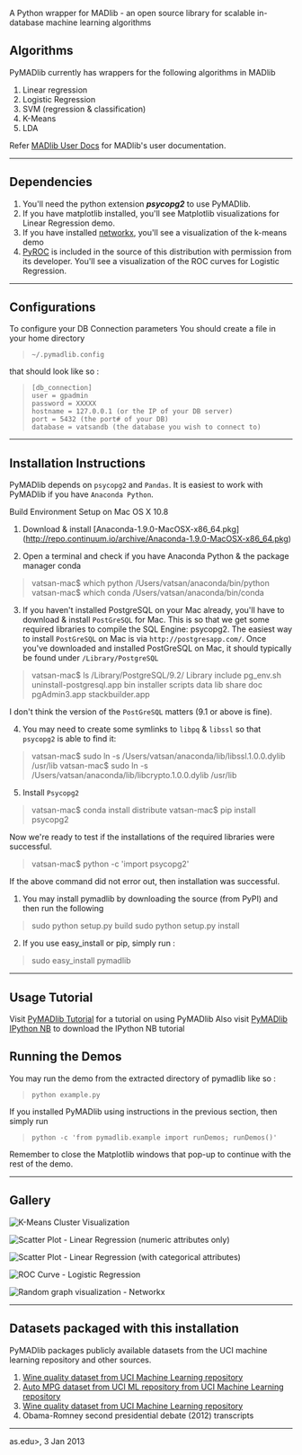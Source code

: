 A Python wrapper for MADlib - an open source library for scalable in-database machine learning algorithms

## Algorithms

PyMADlib currently has wrappers for the following algorithms in MADlib

1. Linear regression
1. Logistic Regression
1. SVM (regression & classification)
1. K-Means 
1. LDA 

Refer [MADlib User Docs](http://doc.madlib.net/v0.5/ ) for MADlib's user documentation.

***


## Dependencies

1. You'll need the python extension _**psycopg2**_ to use PyMADlib.
1. If you have matplotlib installed, you'll see Matplotlib visualizations for Linear Regression demo.
1. If you have installed [networkx](http://networkx.github.com/download.html), you'll see a visualization of the k-means demo
1. [PyROC](https://github.com/marcelcaraciolo/PyROC) is included in the source of this distribution with permission from its developer. You'll see a visualization of the ROC curves for Logistic Regression.



***  

## Configurations

To configure your DB Connection parameters
You should create a file in your home directory

>     ~/.pymadlib.config 

that should look like so :


>     [db_connection]  
>     user = gpadmin  
>     password = XXXXX  
>     hostname = 127.0.0.1 (or the IP of your DB server)  
>     port = 5432 (the port# of your DB)  
>     database = vatsandb (the database you wish to connect to)  



***


## Installation Instructions

PyMADlib depends on `psycopg2` and `Pandas`. It is easiest to work with PyMADlib if you have `Anaconda Python`.

Build Environment Setup on Mac OS X 10.8

1) Download & install [Anaconda-1.9.0-MacOSX-x86_64.pkg] (http://repo.continuum.io/archive/Anaconda-1.9.0-MacOSX-x86_64.pkg)

2) Open a terminal and check if you have Anaconda Python & the package manager conda


>   vatsan-mac$ which python
>   /Users/vatsan/anaconda/bin/python
>   vatsan-mac$ which conda
>   /Users/vatsan/anaconda/bin/conda 


3) If you haven't installed PostgreSQL on your Mac already, you'll have to download & install `PostGreSQL` for Mac. This is so that we get some required libraries to compile the SQL Engine: psycopg2. The easiest way to install `PostGreSQL` on Mac is via `http://postgresapp.com/`. Once you've downloaded and installed PostGreSQL on Mac, it should typically be found under `/Library/PostgreSQL`


>   vatsan-mac$ ls /Library/PostgreSQL/9.2/
>   Library include pg_env.sh uninstall-postgresql.app
>   bin installer scripts
>   data lib share
>   doc pgAdmin3.app stackbuilder.app


I don't think the version of the `PostGreSQL` matters (9.1 or above is fine). 

4) You may need to create some symlinks to `libpq` & `libssl` so that `psycopg2` is able to find it:


>   vatsan-mac$ sudo ln -s /Users/vatsan/anaconda/lib/libssl.1.0.0.dylib /usr/lib
>   vatsan-mac$ sudo ln -s /Users/vatsan/anaconda/lib/libcrypto.1.0.0.dylib /usr/lib


5) Install `Psycopg2` 


>   vatsan-mac$ conda install distribute
>   vatsan-mac$ pip install psycopg2


Now we're ready to test if the installations of the required libraries were successful.


>   vatsan-mac$ python -c 'import psycopg2'

If the above command did not error out, then installation was successful.


1. You may install pymadlib by downloading the source (from PyPI) and then run the following


>   sudo python setup.py build
>   sudo python setup.py install


2. If you use easy_install or pip, simply run :


>   sudo easy_install pymadlib

    

***

## Usage Tutorial

Visit [PyMADlib Tutorial](http://nbviewer.ipython.org/5275846) for a tutorial on using PyMADlib
Also visit [PyMADlib IPython NB](https://gist.github.com/vatsan/5275846) to download the IPython NB tutorial


## Running the Demos

You may run the demo from the extracted directory of pymadlib like so :

>     python example.py

        
If you installed PyMADlib using instructions in the previous section, then simply run

>     python -c 'from pymadlib.example import runDemos; runDemos()'

Remember to close the Matplotlib windows that pop-up to continue with the rest of the demo.


***

## Gallery

![K-Means Cluster Visualization](https://lh3.googleusercontent.com/-bXz3gCrnQFo/UTu3lXFKbeI/AAAAAAAAKgI/Hpjsqzb_GTQ/w776-h714-p-o-k/kmeans_networkx_viz.png)

![Scatter Plot - Linear Regression (numeric attributes only)](https://lh3.googleusercontent.com/-esbS5NTl58E/UTu3lfBqUXI/AAAAAAAAKgE/tawiqnTgYLQ/w470-h353-o-k/linear_reg_scatter_1.png)

![Scatter Plot - Linear Regression (with categorical attributes)](https://lh6.googleusercontent.com/-vNTw5Q6d0pg/UTu3lVjBIzI/AAAAAAAAKgA/pbiLfGiYisw/w470-h353-o-k/linear_reg_scatter_2.png)

![ROC Curve - Logistic Regression](https://lh3.googleusercontent.com/-ymBoJ7qQo-o/UTu3l9RUBvI/AAAAAAAAKgU/_Mc0jiM_Yq0/w470-h353-o-k/logistic_reg_pyroc.png)

![Random graph visualization - Networkx](https://lh6.googleusercontent.com/-H-3h0bV8EDQ/UTu3lyED9YI/AAAAAAAAKgY/CcoJ2oSme2M/s353-c-o-k/random_networkx_viz.png)

***  


## Datasets packaged with this installation

PyMADlib packages publicly available datasets from the UCI machine learning repository and other sources.

1. [Wine quality dataset from UCI Machine Learning repository](http://archive.ics.uci.edu/ml/datasets/Wine+Quality)
1. [Auto MPG dataset from UCI ML repository from UCI Machine Learning repository](http://archive.ics.uci.edu/ml/datasets/Auto+MPG)
1. [Wine quality dataset from UCI Machine Learning repository](http://archive.ics.uci.edu/ml/datasets/Wine+Quality)
1. Obama-Romney second presidential debate (2012) transcripts


***

as.edu>, 3 Jan 2013
